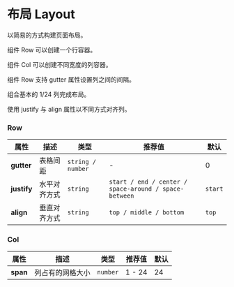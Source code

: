 # 布局 Layout

以简易的方式构建页面布局。

<ex-code name="ex-layout-row">

组件 <g-code>Row</g-code> 可以创建一个行容器。

</ex-code>

<ex-code name="ex-layout-column">

组件 <g-code>Col</g-code> 可以创建不同宽度的列容器。

</ex-code>

<ex-code name="ex-layout-spacing">

组件 <g-code>Row</g-code> 支持 <g-code>gutter</g-code> 属性设置列之间的间隔。

</ex-code>

<ex-code name="ex-layout-compose">

组合基本的 1/24 列完成布局。

</ex-code>

<ex-code name="ex-layout-alignment">

使用 <g-code>justify</g-code> 与 <g-code>align</g-code> 属性以不同方式对齐列。

</ex-code>

<ex-footer>

<h3>Row</h3>

| 属性        | 描述         | 类型     | 推荐值                                                | 默认    |
| ----------- | ------------ | -------- | ----------------------------------------------------- | ------- |
| **gutter**  | 表格间距     | `string / number` | -                                                     | 0       |
| **justify** | 水平对齐方式 | `string` | `start / end / center / space-around / space-between` | `start` |
| **align**   | 垂直对齐方式 | `string` | `top / middle / bottom`                               | `top`   |

<h3>Col</h3>

| 属性     | 描述             | 类型     | 推荐值 | 默认 |
| -------- | ---------------- | -------- | ------ | ---- |
| **span** | 列占有的网格大小 | `number` | 1 - 24 | 24   |

</ex-footer>
